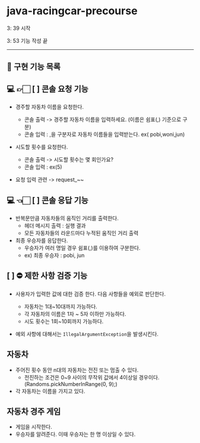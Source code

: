 # java-racingcar-precourse


3: 39 시작

3: 53 기능 작성 끝


----

## 🚀 구현 기능 목록


## 💻 👉🏻 [ ] 콘솔 요청 기능
- 경주할 자동차 이름을 요청한다.
    - 콘솔 출력 -> 경주할 자동차 이름을 입력하세요. (이름은 쉼표(,) 기준으로 구분)
    - 콘솔 입력 : ,을 구분자로 자동차 이름들을 입력받는다. ex( pobi,woni,jun)
    
- 시도할 횟수를 요청한다.
    - 콘솔 출력 -> 시도할 횟수는 몇 회인가요?
    - 콘솔 입력 : ex(5)
- 요청 입력 관련 -> request_~~

## 💻 👈🏻 [ ] 콘솔 응답 기능

- 반복문만큼 자동차들의 움직인 거리를 출력한다.
    - 헤더 메시지 출력 : 실행 결과
    - 모든 자동차들의 라운드마다 누적된 움직인 거리 출력
- 최종 우승자를 응답한다. 
    - 우승자가 여러 명일 경우 쉼표(,)를 이용하여 구분한다.
    - ex) 최종 우승자 : pobi, jun


## [ ] ⛔️ 제한 사항 검증 기능
- 사용자가 입력한 값에 대한 검증 한다. 다음 사항들을 예외로 판단한다.
    - 자동차는 1대~10대까지 가능하다.
    - 각 자동차의 이름은 1자 ~ 5자 이하만 가능하다.
    - 시도 횟수는 1회~10회까지 가능하다.

- 예외 사항에 대해서는 `IllegalArgumentException`을 발생시킨다.

## 자동차 
- 주어진 횟수 동안 n대의 자동차는 전진 또는 멈출 수 있다.
    - 전진하는 조건은 0~9 사이의 무작위 값에서 4이상일 경우이다.(Randoms.pickNumberInRange(0, 9);)
- 각 자동차는 이름을 가지고 있다.

## 자동차 경주 게임
- 게임을 시작한다.
- 우승자를 알려준다. 이때 우승자는 한 명 이상일 수 있다.

  
